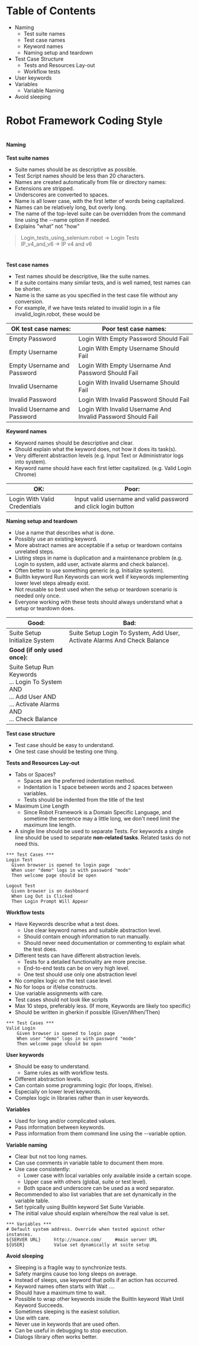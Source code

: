# Table of Contents
- Naming
  - Test suite names
  - Test case names
  - Keyword names
  - Naming setup and teardown
- Test Case Structure
  - Tests and Resources Lay-out
  - Workflow tests
- User keywords
- Variables
  - Variable Naming
- Avoid sleeping


# Robot Framework Coding Style

#

#### Naming
**Test suite names**
- Suite names should be as descriptive as possible.
- Test Script names should be less than 20 characters.
- Names are created automatically from file or directory names:
- Extensions are stripped.
- Underscores are converted to spaces.
- Name is all lower case, with  the first letter of words being capitalized.
- Names can be relatively long, but overly long.
- The name of the top-level suite can be overridden from the command line using the --name option if needed.
- Explains &quot;what&quot; not &quot;how&quot;

> Login\_tests\_using\_selenium.robot -> Login Tests <br>
> IP\_v4\_and\_v6       ->  IP v4 and v6

#

**Test case names** 
- Test names should be descriptive, like the suite names.
- If a suite contains many similar tests, and is well named, test names can be shorter.
- Name is the same as you specified in the test case file without any conversion.
- For example, if we have tests related to invalid login in a file invalid\_login.robot, these would be

| **OK test case names:** | **Poor test case names:** |
| --- | --- |
| Empty Password | Login With Empty Password Should Fail |
| Empty Username | Login With Empty Username Should Fail |
| Empty Username and Password | Login With Empty Username And Password Should Fail |
| Invalid Username | Login With Invalid Username Should Fail |
| Invalid Password | Login With Invalid Password Should Fail |
| Invalid Username and Password | Login With Invalid Username And Invalid Password Should Fail |





**Keyword names**

- Keyword names should be descriptive and clear.
- Should explain what the keyword does, not how it does its task(s).
- Very different abstraction levels (e.g. Input Text or Administrator logs into system).
- Keyword name should have each first letter capitalized. (e.g.  Valid Login Chrome)

| **OK:** | **Poor:** |
| --- | --- |
| Login With Valid Credentials | Input valid username and valid password and click login button |

**Naming setup and teardown**

- Use a name that describes what is done.
- Possibly use an existing keyword.
- More abstract names are acceptable if a setup or teardown contains unrelated steps.
- Listing steps in name is duplication and a maintenance problem (e.g. Login to system, add user, activate alarms and check balance).
- Often better to use something generic (e.g. Initialize system).
- BuiltIn keyword Run Keywords can work well if keywords implementing lower level steps already exist.
- Not reusable so best used when the setup or teardown scenario is needed only once.
- Everyone working with these tests should always understand what a setup or teardown does.

| **Good:** | **Bad:** |
| --- | --- |
| Suite Setup     Initialize System | Suite Setup     Login To System, Add User, Activate Alarms And Check Balance  |
| **Good (if only used once):** |   |
| Suite Setup     Run Keywords <br>  ... Login To System    AND <br> ...             Add User           AND <br> ...             Activate Alarms    AND <br> ...             Check Balance  |   |



**Test case structure**

- Test case should be easy to understand.
- One test case should be testing one thing.

**Tests and Resources Lay-out**

- Tabs or Spaces?
  - Spaces are the preferred indentation method.
  - Indentation is 1 space between words and 2 spaces between variables.
  - Tests should be indented from the title of the test
- Maximum Line Length
  - Since Robot Framework is a Domain Specific Language, and sometime the sentence may a little long, we don&#39;t need limit the maximum line length.
- A single line should be used to separate Tests. For keywords a single line should be used to separate **non-related tasks**. Related tasks do not need this.
```Robot Framework
*** Test Cases ***
Login Test
  Given browser is opened to login page
  When user "demo" logs in with password "mode"
  Then welcome page should be open

Logout Test
  Given browser is on dashboard
  When Log Out is Clicked
  Then Login Prompt Will Appear
```
**Workflow tests**

- Have Keywords describe what a test does.
  - Use clear keyword names and suitable abstraction level.
  - Should contain enough information to run manually.
  - Should never need documentation or commenting to explain what the test does.
- Different tests can have different abstraction levels.
  - Tests for a detailed functionality are more precise.
  - End-to-end tests can be on very high level.
  - One test should use only one abstraction level
- No complex logic on the test case level.
- No for loops or if/else constructs.
- Use variable assignments with care.
- Test cases should not look like scripts
- Max 10 steps, preferably less. (If more, Keywords are likely too specific)
- Should be written in gherkin if possible (Given/When/Then)

```Robot Framework
*** Test Cases ***
Valid Login
    Given browser is opened to login page
    When user "demo" logs in with password "mode"
    Then welcome page should be open
```
**User keywords**

- Should be easy to understand.
  - Same rules as with workflow tests.
- Different abstraction levels.
- Can contain some programming logic (for loops, if/else).
- Especially on lower level keywords.
- Complex logic in libraries rather than in user keywords.

**Variables**

- Used for long and/or complicated values.
- Pass information between keywords.
- Pass information from them command line using the --variable option.

**Variable naming**

- Clear but not too long names.
- Can use comments in variable table to document them more.
- Use case consistently:
  - Lower case with local variables only available inside a certain scope.
  - Upper case with others (global, suite or test level).
  - Both space and underscore can be used as a word separator.
- Recommended to also list variables that are set dynamically in the variable table.
- Set typically using BuiltIn keyword Set Suite Variable.
- The initial value should explain where/how the real value is set.
```Robot Framework
*** Variables ***
# Default system address. Override when tested against other instances.
${SERVER URL}     http://nuance.com/     #main server URL
${USER}           Value set dynamically at suite setup
```
**Avoid sleeping**

- Sleeping is a fragile way to synchronize tests.
- Safety margins cause too long sleeps on average.
- Instead of sleeps, use keyword that polls if an action has occurred.
- Keyword names often starts with Wait ....
- Should have a maximum time to wait.
- Possible to wrap other keywords inside the BuiltIn keyword Wait Until Keyword Succeeds.
- Sometimes sleeping is the easiest solution.
- Use with care.
- Never use in keywords that are used often.
- Can be useful in debugging to stop execution.
- Dialogs library often works better.
